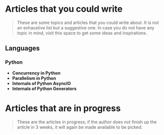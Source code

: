 # Articles that you could write
> These are some topics and articles that you could write about. It is not an exhaustive list but a suggestive one. In case you do not have any topic in mind, visit this space to get some ideas and inspirations.

## Languages
### Python
 - **Concurrency in Python**
 - **Parallelism in Python**
 - **Internals of Python AsyncIO**
 - **Internals of Python Generators**


# Articles that are in progress
> These are the articles in progress; if the author does not finish up the article in 3 weeks, it will again be made available to be picked.

